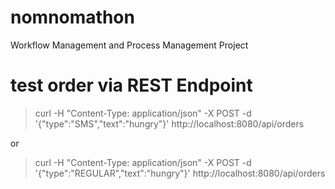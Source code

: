 # nomnomathon
Workflow Management and Process Management Project

# test order via REST Endpoint

> curl -H "Content-Type: application/json" -X POST -d '{"type":"SMS","text":"hungry"}' http://localhost:8080/api/orders

or

> curl -H "Content-Type: application/json" -X POST -d '{"type":"REGULAR","text":"hungry"}' http://localhost:8080/api/orders

